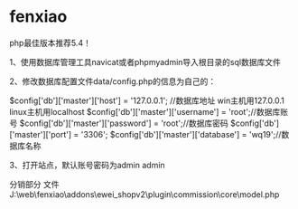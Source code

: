 # fenxiao


php最佳版本推荐5.4！

1、使用数据库管理工具navicat或者phpmyadmin导入根目录的sql数据库文件

2、修改数据库配置文件data/config.php的信息为自己的：

$config['db']['master']['host'] = '127.0.0.1'; //数据库地址 win主机用127.0.0.1 linux主机用localhost
$config['db']['master']['username'] = 'root';//数据库账号
$config['db']['master']['password'] = 'root';//数据库密码
$config['db']['master']['port'] = '3306';
$config['db']['master']['database'] = 'wq19';//数据库名称


3、打开站点，默认账号密码为admin  admin

分销部分 文件J:\web\fenxiao\addons\ewei_shopv2\plugin\commission\core\model.php

